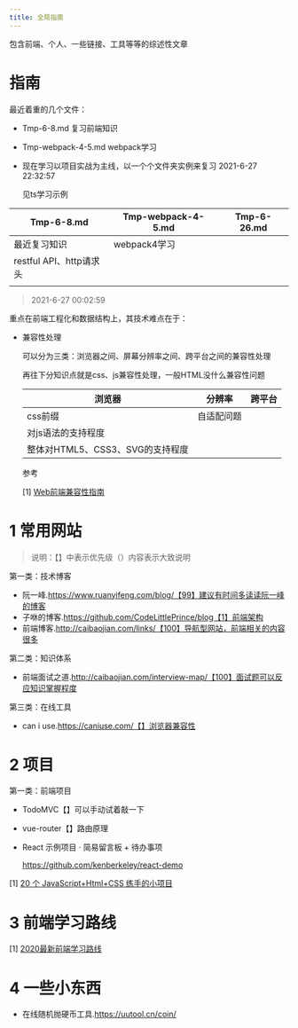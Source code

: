 ```yaml
---
title: 全局指南
---
```


包含前端、个人、一些链接、工具等等的综述性文章

# 指南

最近着重的几个文件：

- Tmp-6-8.md  复习前端知识

- Tmp-webpack-4-5.md  webpack学习

- 现在学习以项目实战为主线，以一个个文件夹实例来复习 2021-6-27 22:32:57

  见ts学习示例



| Tmp-6-8.md              | Tmp-webpack-4-5.md | Tmp-6-26.md |
| ----------------------- | ------------------ | ----------- |
| 最近复习知识            | webpack4学习       |             |
| restful API、http请求头 |                    |             |
|                         |                    |             |

> 2021-6-27 00:02:59

重点在前端工程化和数据结构上，其技术难点在于：

- 兼容性处理

  可以分为三类：浏览器之间、屏幕分辨率之间、跨平台之间的兼容性处理

  再往下分知识点就是css、js兼容性处理，一般HTML没什么兼容性问题

  | 浏览器                           | 分辨率     | 跨平台 |
  | -------------------------------- | ---------- | ------ |
  | css前缀                          | 自适配问题 |        |
  | 对js语法的支持程度               |            |        |
  | 整体对HTML5、CSS3、SVG的支持程度 |            |        |

  参考

  [1] [Web前端兼容性指南](https://www.cnblogs.com/windfic/p/13173888.html) 

# 1 常用网站

> 说明：【】中表示优先级（）内容表示大致说明

第一类：技术博客

- 阮一峰.https://www.ruanyifeng.com/blog/【99】建议有时间多读读阮一峰的博客
- 子咻的博客.https://github.com/CodeLittlePrince/blog【1】前端架构
- 前端博客.http://caibaojian.com/links/【100】导航型网站，前端相关的内容很多

第二类：知识体系

- 前端面试之道.http://caibaojian.com/interview-map/【100】面试题可以反应知识掌握程度

第三类：在线工具

- can i use.https://caniuse.com/【】浏览器兼容性

# 2 项目

第一类：前端项目

- TodoMVC【】可以手动试着敲一下

- vue-router【】路由原理

- React 示例项目 · 简易留言板 + 待办事项

  https://github.com/kenberkeley/react-demo

[1] [20 个 JavaScript+Html+CSS 练手的小项目](https://zhuanlan.zhihu.com/p/156776146) 

# 3 前端学习路线

[1] [2020最新前端学习路线](https://www.processon.com/view/link/5f57539f07912902cf7ac3ad#map) 



# 4 一些小东西

- 在线随机抛硬币工具.https://uutool.cn/coin/
